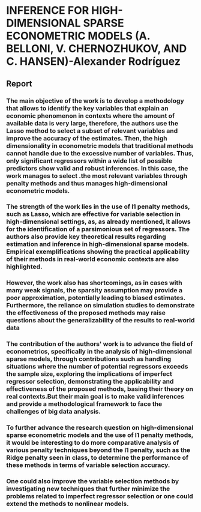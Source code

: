 
# INFERENCE FOR HIGH-DIMENSIONAL SPARSE ECONOMETRIC MODELS (A. BELLONI, V. CHERNOZHUKOV, AND C. HANSEN)-Alexander Rodríguez #

## Report ## 
 
### The main objective of the work is to develop a methodology that allows to identify the key variables that explain an economic phenomenon in contexts where the amount of available data is very large, therefore, the authors use the Lasso method to select a subset of relevant variables and improve the accuracy of the estimates. Then, the high dimensionality in econometric models that traditional methods cannot handle due to the excessive number of variables. Thus, only significant regressors within a wide list of possible predictors show valid and robust inferences. In this case, the work manages to select .the most relevant variables through penalty methods and thus manages high-dimensional econometric models.
### The strength of the work lies in the use of l1 penalty methods, such as Lasso, which are effective for variable selection in high-dimensional settings, as, as already mentioned, it allows for the identification of a parsimonious set of regressors. The authors also provide key theoretical results regarding estimation and inference in high-dimensional sparse models. Empirical exemplifications showing the practical applicability of their methods in real-world economic contexts are also highlighted.
### However, the work also has shortcomings, as in cases with many weak signals, the sparsity assumption may provide a poor approximation, potentially leading to biased estimates. Furthermore, the reliance on simulation studies to demonstrate the effectiveness of the proposed methods may raise questions about the generalizability of the results to real-world data
### The contribution of the authors' work is to advance the field of econometrics, specifically in the analysis of high-dimensional sparse models, through contributions such as handling situations where the number of potential regressors exceeds the sample size, exploring the implications of imperfect regressor selection, demonstrating the applicability and effectiveness of the proposed methods, basing their theory on real contexts.But their main goal is to make valid inferences and provide a methodological framework to face the challenges of big data analysis.
### To further advance the research question on high-dimensional sparse econometric models and the use of l1 penalty methods, it would be interesting to do more comparative analysis of various penalty techniques beyond the l1 penalty, such as the Ridge penalty seen in class, to determine the performance of these methods in terms of variable selection accuracy.
### One could also improve the variable selection methods by investigating new techniques that further minimize the problems related to imperfect regressor selection or one could extend the methods to nonlinear models.
